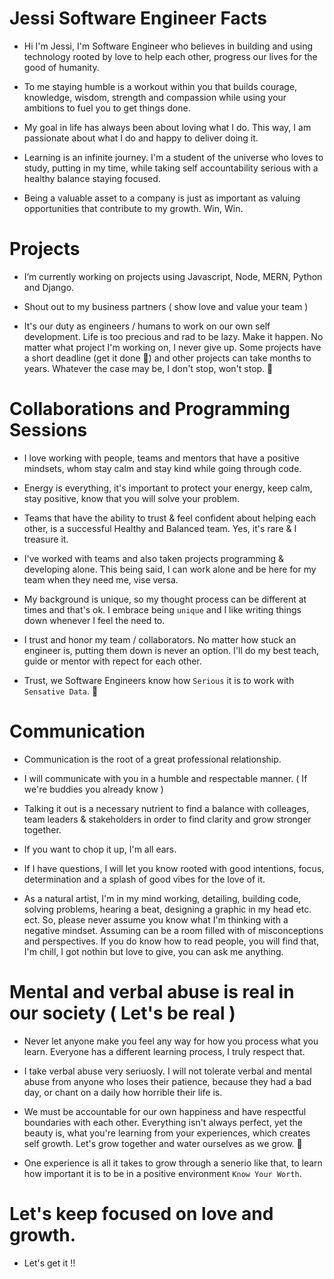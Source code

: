 # Jessi Software Engineer Facts   


- Hi I'm Jessi, I'm Software Engineer who believes in building and using technology rooted by love to help each other, progress our lives for the good of     humanity.

- To me staying humble is a workout within you that builds courage, knowledge, wisdom, strength and compassion while using your ambitions to fuel you to     get things done. 

- My goal in life has always been about loving what I do. This way, I am passionate about what I do and happy to deliver doing it. 

- Learning is an infinite journey. I'm a student of the universe who loves to study, putting in my time, while taking self accountability serious with a     healthy balance staying focused.

- Being a valuable asset to a company is just as important as valuing opportunities that contribute to my growth.  Win, Win.  


# Projects

- I’m currently working on projects using Javascript, Node, MERN, Python and Django.

- Shout out to my business partners ( show love and value your team ) 
  
- It's our duty as engineers / humans to work on our own self development. Life is too precious and rad to be lazy. Make it happen. No matter what project   I'm working on, I never give up. Some projects have a short deadline (get it done 💯) and other projects can take months to years. Whatever the case may   be, I don't stop, won't stop. 💯


# Collaborations and Programming Sessions

- I love working with people, teams and mentors that have a positive mindsets, whom stay calm and stay kind while going through code.

- Energy is everything, it's important to protect your energy, keep calm, stay positive, know that you will solve your problem. 

- Teams that have the ability to trust & feel confident about helping each other, is a successful Healthy and Balanced team. Yes, it's rare & I treasure     it. 

- I've worked with teams and also taken projects programming & developing alone. This being said, I can work alone and be here for my team when they         need me, vise versa.

- My background is unique, so my thought process can be different at times and that's ok. I embrace being `unique`  and I like writing things down whenever   I feel the need to. 

- I trust and honor my team / collaborators. No matter how stuck an engineer is, putting them down is never an option. I'll do my best teach, guide or       mentor with repect for each other. 

- Trust, we Software Engineers know how `Serious` it is to work with `Sensative Data`. 💯  

  
# Communication

- Communication is the root of a great professional relationship.

- I will communicate with you in a humble and respectable manner. ( If we're buddies you already know )

- Talking it out is a necessary nutrient to find a balance with colleages, team leaders & stakeholders in order to find clarity and grow stronger together.

- If you want to chop it up, I'm all ears. 

- If I have questions, I will let you know rooted with good intentions, focus, determination and a splash of good vibes for the love of it. 

- As a natural artist, I'm in my mind working, detailing, building code, solving problems, hearing a beat, designing a graphic in my head etc. ect. So,       please never assume you know what I'm thinking with a negative mindset. Assuming can be a room filled with of misconceptions and perspectives. If you do   know how to read people, you will find that, I'm chill, I got nothin but love to give, you can ask me anything.


# Mental and verbal abuse is real in our society ( Let's be real ) 

- Never let anyone make you feel any way for how you process what you learn. Everyone has a different learning process, I truly respect that. 
 
- I take verbal abuse very seriuosly. I will not tolerate verbal and mental abuse from anyone who loses their patience, because they had a bad day, or       chant on a daily how horrible their life is. 

- We must be accountable for our own happiness and have respectful boundaries with each other. Everything isn't always perfect, yet the beauty is, what       you're learning from your experiences, which creates self growth. Let's grow together and water ourselves as we grow. 🌱

- One experience is all it takes to grow through a senerio like that, to learn how important it is to be in a positive environment `Know Your Worth`.

 
# Let's keep focused on love and growth. 
* Let's get it !!

